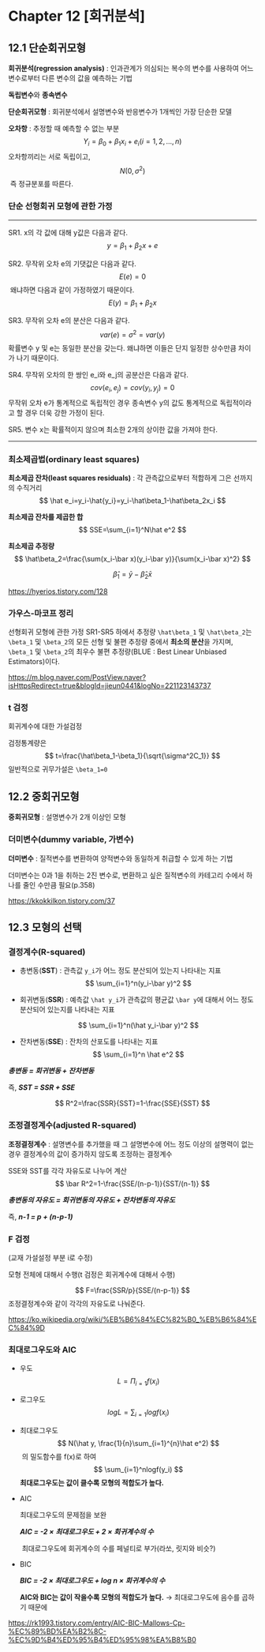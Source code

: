 # Chapter 12 [회귀분석]





## 12.1 단순회귀모형



**회귀분석(regression analysis)** : 인과관계가 의심되는 복수의 변수를 사용하여 어느 변수로부터 다른 변수의 값을 예측하는 기법

**독립변수**와 **종속변수**



**단순회귀모형** : 회귀분석에서 설명변수와 반응변수가 1개씩인 가장 단순한 모델



**오차항** : 추정할 때 예측할 수 없는 부분
$$
Y_i=\beta_0+\beta_1x_i+e_i   (i=1, 2, ..., n)
$$
​			오차항끼리는 서로 독립이고,
$$
N(0, \sigma^2)
$$
​			즉 정규분포를 따른다.



### 단순 선형회귀 모형에 관한 가정

---

SR1. x의 각 값에 대해 y값은 다음과 같다.
$$
y = \beta_1+\beta_2x+e
$$


SR2. 무작위 오차 e의 기댓값은 다음과 같다.
$$
E(e)=0
$$
​		왜냐하면 다음과 같이 가정하였기 때문이다.
$$
E(y)=\beta_1+\beta_2x
$$


SR3. 무작위 오차 e의 분산은 다음과 같다.
$$
var(e)=\sigma^2=var(y)
$$
​		확률변수 y 및 e는 동일한 분산을 갖는다. 왜냐하면 이들은 단지 일정한 상수만큼 차이가 나기 때문이다.



SR4. 무작위 오차의 한 쌍인 e_i와 e_j의 공분산은 다음과 같다.
$$
cov(e_i, e_j)=cov(y_i, y_j)=0
$$
​		무작위 오차 e가 통계적으로 독립적인 경우 종속변수 y의 값도 통계적으로 독립적이라고 할 경우 더욱 강한 가정이 된다.



SR5. 변수 x는 확률적이지 않으며 최소한 2개의 상이한 값을 가져야 한다.

---



### 최소제곱법(ordinary least squares)

**최소제곱 잔차(least squares residuals)** : 각 관측값으로부터 적합하게 그은 선까지의 수직거리
$$
\hat e_i=y_i-\hat{y_i}=y_i-\hat\beta_1-\hat\beta_2x_i
$$


**최소제곱 잔차를 제곱한 합** 
$$
SSE=\sum_{i=1}^N\hat e^2
$$


**최소제곱 추정량**
$$
\hat\beta_2=\frac{\sum(x_i-\bar x)(y_i-\bar y)}{\sum(x_i-\bar x)^2}
$$

$$
\hat\beta_1 = \bar y-\hat\beta_2\bar x
$$


https://hyerios.tistory.com/128



### 가우스-마코프 정리

선형회귀 모형에 관한 가정 SR1-SR5 하에서 추정량 `\hat\beta_1` 및 `\hat\beta_2`는 `\beta_1` 및 `\beta_2`의 모든 선형 및 불편 추정량 중에서 **최소의 분산**을 가지며, `\beta_1` 및 `\beta_2`의 최우수 불편 추정량(BLUE : Best Linear Unbiased Estimators)이다.



https://m.blog.naver.com/PostView.naver?isHttpsRedirect=true&blogId=jieun0441&logNo=221123143737





### t 검정

회귀계수에 대한 가설검정



검정통계량은
$$
t=\frac{\hat\beta_1-\beta_1}{\sqrt{\sigma^2C_1}}
$$
일반적으로 귀무가설은 `\beta_1=0`





## 12.2 중회귀모형

**중회귀모형** : 설명변수가 2개 이상인 모형





### 더미변수(dummy variable, 가변수)

**더미변수** : 질적변수를 변환하여 양적변수와 동일하게 취급할 수 있게 하는 기법



더미변수는 0과 1을 취하는 2진 변수로, 변환하고 싶은 질적변수의 카테고리 수에서 하나를 줄인 수만큼 필요(p.358)



https://kkokkilkon.tistory.com/37





## 12.3 모형의 선택





### 결정계수(R-squared)



- 총변동(**SST**) : 관측값 `y_i`가 어느 정도 분산되어 있는지 나타내는 지표
  $$
  \sum_{i=1}^n(y_i-\bar y)^2
  $$
  

- 회귀변동(**SSR**) : 예측값 `\hat y_i`가 관측값의 평균값 `\bar y`에 대해서 어느 정도 분산되어 있는지를 나타내는 지표

  
  $$
  \sum_{i=1}^n(\hat y_i-\bar y)^2
  $$

- 잔차변동(**SSE**) : 잔차의 산포도를 나타내는 지표
  $$
  \sum_{i=1}^n \hat e^2
  $$
  

***총변동 = 회귀변동 + 잔차변동***

즉, ***SST = SSR + SSE***


$$
R^2=\frac{SSR}{SST}=1-\frac{SSE}{SST}
$$




### 조정결정계수(adjusted R-squared)

**조정결정계수** : 설명변수를 추가했을 때 그 설명변수에 어느 정도 이상의 설명력이 없는 경우 결정계수의 값이 증가하지 않도록 조정하는 결정계수



SSE와 SST를 각각 자유도로 나누어 계산
$$
\bar R^2=1-\frac{SSE/(n-p-1)}{SST/(n-1)}
$$


***총변동의 자유도 = 회귀변동의 자유도 + 잔차변동의 자유도***

즉, ***n-1 = p + (n-p-1)***





### F 검정

(교재 가설설정 부분 i로 수정)

모형 전체에 대해서 수행(t 검정은 회귀계수에 대해서 수행)


$$
F=\frac{SSR/p}{SSE/(n-p-1)}
$$
조정결정계수와 같이 각각의 자유도로 나눠준다.



https://ko.wikipedia.org/wiki/%EB%B6%84%EC%82%B0_%EB%B6%84%EC%84%9D





### 최대로그우도와 AIC



- 우도
  $$
  L=\Pi_{i=1}f(x_i)
  $$

- 로그우도
  $$
  log L=\sum_{i=1}log f(x_i)
  $$

- 최대로그우도
  $$
  N(\hat y, \frac{1}{n}\sum_{i=1}^{n}\hat e^2)
  $$
  ​	의 밀도함수를 f(x)로 하여
  $$
  \sum_{i=1}^nlogf(y_i)
  $$
  **최대로그우도는 값이 클수록 모형의 적합도가 높다.**

- AIC

  최대로그우도의 문제점을 보완

  ***AIC = -2 × 최대로그우도 + 2 × 회귀계수의 수***

  ​	최대로그우도에 회귀계수의 수를 페널티로 부가(라쏘, 릿지와 비슷?)

- BIC

  ***BIC = -2 × 최대로그우도 + log n × 회귀계수의 수***

  **AIC와 BIC는 값이 작을수록 모형의 적합도가 높다.**   →   최대로그우도에 음수를 곱하기 때문에



https://rk1993.tistory.com/entry/AIC-BIC-Mallows-Cp-%EC%89%BD%EA%B2%8C-%EC%9D%B4%ED%95%B4%ED%95%98%EA%B8%B0







